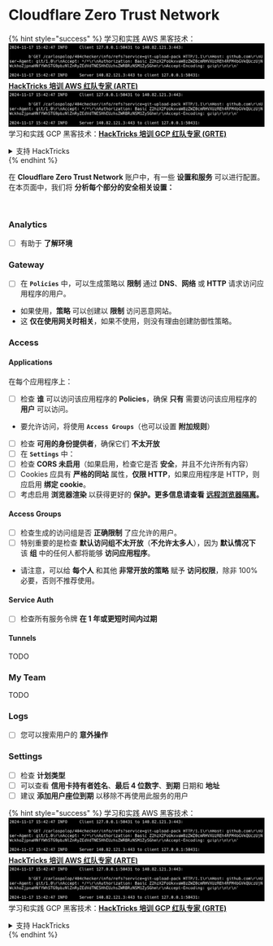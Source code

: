 # Cloudflare Zero Trust Network

{% hint style="success" %}
学习和实践 AWS 黑客技术：<img src="../../.gitbook/assets/image (1).png" alt="" data-size="line">[**HackTricks 培训 AWS 红队专家 (ARTE)**](https://training.hacktricks.xyz/courses/arte)<img src="../../.gitbook/assets/image (1).png" alt="" data-size="line">\
学习和实践 GCP 黑客技术：<img src="../../.gitbook/assets/image (2).png" alt="" data-size="line">[**HackTricks 培训 GCP 红队专家 (GRTE)**<img src="../../.gitbook/assets/image (2).png" alt="" data-size="line">](https://training.hacktricks.xyz/courses/grte)

<details>

<summary>支持 HackTricks</summary>

* 查看 [**订阅计划**](https://github.com/sponsors/carlospolop)!
* **加入** 💬 [**Discord 群组**](https://discord.gg/hRep4RUj7f) 或 [**电报群组**](https://t.me/peass) 或 **关注** 我们的 **Twitter** 🐦 [**@hacktricks\_live**](https://twitter.com/hacktricks\_live)**.**
* **通过向** [**HackTricks**](https://github.com/carlospolop/hacktricks) 和 [**HackTricks Cloud**](https://github.com/carlospolop/hacktricks-cloud) github 仓库提交 PR 来分享黑客技巧。

</details>
{% endhint %}

在 **Cloudflare Zero Trust Network** 账户中，有一些 **设置和服务** 可以进行配置。在本页面中，我们将 **分析每个部分的安全相关设置：**

<figure><img src="../../.gitbook/assets/image (206).png" alt=""><figcaption></figcaption></figure>

### Analytics

* [ ] 有助于 **了解环境**

### **Gateway**

* [ ] 在 **`Policies`** 中，可以生成策略以 **限制** 通过 **DNS**、**网络** 或 **HTTP** 请求访问应用程序的用户。
* 如果使用，**策略** 可以创建以 **限制** 访问恶意网站。
* 这 **仅在使用网关时相关**，如果不使用，则没有理由创建防御性策略。

### Access

#### Applications

在每个应用程序上：

* [ ] 检查 **谁** 可以访问该应用程序的 **Policies**，确保 **只有** 需要访问该应用程序的 **用户** 可以访问。
* 要允许访问，将使用 **`Access Groups`**（也可以设置 **附加规则**）
* [ ] 检查 **可用的身份提供者**，确保它们 **不太开放**
* [ ] 在 **`Settings`** 中：
* [ ] 检查 **CORS 未启用**（如果启用，检查它是否 **安全**，并且不允许所有内容）
* [ ] Cookies 应具有 **严格的同站** 属性，**仅限 HTTP**，如果应用程序是 HTTP，则应启用 **绑定 cookie**。
* [ ] 考虑启用 **浏览器渲染** 以获得更好的 **保护。更多信息请查看** [**远程浏览器隔离**](https://blog.cloudflare.com/cloudflare-and-remote-browser-isolation/)**。**

#### **Access Groups**

* [ ] 检查生成的访问组是否 **正确限制** 了应允许的用户。
* [ ] 特别重要的是检查 **默认访问组不太开放**（**不允许太多人**），因为 **默认情况下** 该 **组** 中的任何人都将能够 **访问应用程序**。
* 请注意，可以给 **每个人** 和其他 **非常开放的策略** 赋予 **访问权限**，除非 100% 必要，否则不推荐使用。

#### Service Auth

* [ ] 检查所有服务令牌 **在 1 年或更短时间内过期**

#### Tunnels

TODO

### My Team

TODO

### Logs

* [ ] 您可以搜索用户的 **意外操作**

### Settings

* [ ] 检查 **计划类型**
* [ ] 可以查看 **信用卡持有者姓名**、**最后 4 位数字**、**到期** 日期和 **地址**
* [ ] 建议 **添加用户座位到期** 以移除不再使用此服务的用户

{% hint style="success" %}
学习和实践 AWS 黑客技术：<img src="../../.gitbook/assets/image (1).png" alt="" data-size="line">[**HackTricks 培训 AWS 红队专家 (ARTE)**](https://training.hacktricks.xyz/courses/arte)<img src="../../.gitbook/assets/image (1).png" alt="" data-size="line">\
学习和实践 GCP 黑客技术：<img src="../../.gitbook/assets/image (2).png" alt="" data-size="line">[**HackTricks 培训 GCP 红队专家 (GRTE)**<img src="../../.gitbook/assets/image (2).png" alt="" data-size="line">](https://training.hacktricks.xyz/courses/grte)

<details>

<summary>支持 HackTricks</summary>

* 查看 [**订阅计划**](https://github.com/sponsors/carlospolop)!
* **加入** 💬 [**Discord 群组**](https://discord.gg/hRep4RUj7f) 或 [**电报群组**](https://t.me/peass) 或 **关注** 我们的 **Twitter** 🐦 [**@hacktricks\_live**](https://twitter.com/hacktricks\_live)**.**
* **通过向** [**HackTricks**](https://github.com/carlospolop/hacktricks) 和 [**HackTricks Cloud**](https://github.com/carlospolop/hacktricks-cloud) github 仓库提交 PR 来分享黑客技巧。

</details>
{% endhint %}
